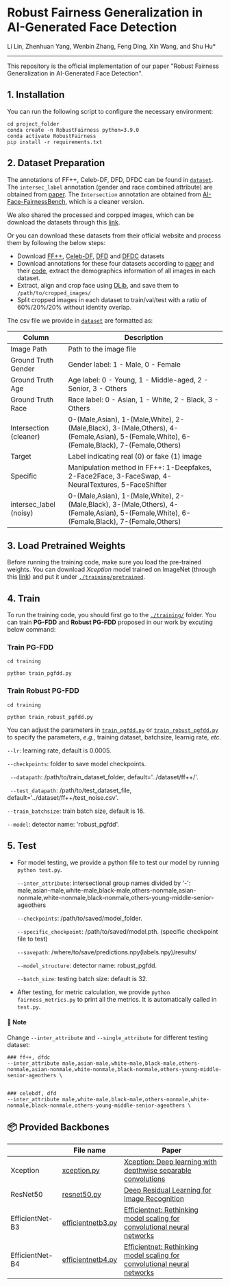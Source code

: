 # Robust Fairness Generalization in AI-Generated Face Detection

Li Lin, Zhenhuan Yang, Wenbin Zhang,  Feng Ding, Xin Wang, and Shu Hu*
_________________

This repository is the official implementation of our paper "Robust Fairness Generalization in AI-Generated Face Detection".

## 1. Installation
You can run the following script to configure the necessary environment:

```
cd project_folder
conda create -n RobustFairness python=3.9.0
conda activate RobustFairness
pip install -r requirements.txt
```

## 2. Dataset Preparation

The annotations of FF++, Celeb-DF, DFD, DFDC can be found in [`dataset`](./dataset/). The `intersec_label` annotation (gender and race combined attribute) are obtained from [paper](https://arxiv.org/pdf/2208.05845.pdf). The `Intersection` annotation are obtained from [AI-Face-FairnessBench](https://github.com/Purdue-M2/AI-Face-FairnessBench), which is a cleaner version.

We also shared the processed and corpped images, which can be download the datasets through this [link](https://purdue0-my.sharepoint.com/:f:/g/personal/lin1785_purdue_edu/EtMK0nfxMldAikDxesIo6ckBVHMME1iIV1id_ZsbM9hsqg?e=WayYoy).

Or you can download these datasets from their official website and process them by following the below steps:
- Download [FF++](https://github.com/ondyari/FaceForensics), [Celeb-DF](https://github.com/yuezunli/celeb-deepfakeforensics), [DFD](https://ai.googleblog.com/2019/09/contributing-data-to-deepfake-detection.html) and [DFDC](https://ai.facebook.com/datasets/dfdc/) datasets
- Download annotations for these four datasets according to [paper](https://arxiv.org/pdf/2208.05845.pdf) and their [code](https://github.com/pterhoer/DeepFakeAnnotations), extract the demographics information of all images in each dataset. 
- Extract, align and crop face using [DLib](https://www.jmlr.org/papers/volume10/king09a/king09a.pdf), and save them to `/path/to/cropped_images/`
- Split cropped images in each dataset to train/val/test with a ratio of 60%/20%/20% without identity overlap.

The csv file we provide in [`dataset`](./dataset/) are formatted as:
  
| Column                     | Description                                                         |
|----------------------------|---------------------------------------------------------------------|
| Image Path                 | Path to the image file                                              |
| Ground Truth Gender        | Gender label: 1 - Male, 0 - Female                                  |
| Ground Truth Age           | Age label: 0 - Young, 1 - Middle-aged, 2 - Senior, 3 - Others       |
| Ground Truth Race          | Race label: 0 - Asian, 1 - White, 2 - Black, 3 - Others             |
| Intersection (cleaner)               |  0-(Male,Asian), 1-(Male,White), 2-(Male,Black), 3-(Male,Others), 4-(Female,Asian), 5-(Female,White), 6-(Female,Black), 7-(Female,Others)|
| Target                     | Label indicating real (0) or fake (1) image                         |
| Specific                   | Manipulation method in FF++: 1-Deepfakes, 2-Face2Face, 3-FaceSwap, 4-NeuralTextures, 5-FaceShifter   |
| intersec_label (noisy)              |  0-(Male,Asian), 1-(Male,White), 2-(Male,Black), 3-(Male,Others), 4-(Female,Asian), 5-(Female,White), 6-(Female,Black), 7-(Female,Others)|

## 3. Load Pretrained Weights
Before running the training code, make sure you load the pre-trained weights. You can download *Xception* model trained on ImageNet (through this [link](http://data.lip6.fr/cadene/pretrainedmodels/xception-b5690688.pth)) and put it under [`./training/pretrained`](./training/pretrained).

## 4. Train
To run the training code, you should first go to the [`./training/`](./training/) folder. You can train  **PG-FDD** and **Robust PG-FDD** proposed in our work by excuting below command:

### Train **PG-FDD**

```
cd training

python train_pgfdd.py
```

### Train **Robust PG-FDD**
```
cd training

python train_robust_pgfdd.py
```

You can adjust the parameters in [`train_pgfdd.py`](training/train_pgfdd.py) or [`train_robust_pgfdd.py`](training/train_robust_pgfdd.py) to specify the parameters, *e.g.,* training dataset, batchsize, learnig rate, *etc*.

`--lr`: learning rate, default is 0.0005. 

`--checkpoints`: folder to save model checkpoints.

` --datapath`: /path/to/train_dataset_folder, default='../dataset/ff++/'.

` --test_datapath`: /path/to/test_dataset_file, default='../dataset/ff++/test_noise.csv'.

`--train_batchsize`: train batch size, default is 16.

`--model`: detector name: 'robust_pgfdd'.

## 5. Test
* For model testing, we provide a python file to test our model by running `python test.py`. 

	`--inter_attribute`: intersectional group names divided by '-': male,asian-male,white-male,black-male,others-nonmale,asian-nonmale,white-nonmale,black-nonmale,others-young-middle-senior-ageothers

	`--checkpoints`: /path/to/saved/model_folder.

	`--specific_checkpoint`: /path/to/saved/model.pth. (specific checkpoint file to test)

	`--savepath`: /where/to/save/predictions.npy(labels.npy)/results/ 

	`--model_structure`: detector name: robust_pgfdd.

	`--batch_size`: testing batch size: default is 32.

* After testing, for metric calculation, we provide `python fairness_metrics.py` to print all the metrics. It is automatically called in `test.py`.

#### 📝 Note
Change `--inter_attribute` and `--single_attribute` for different testing dataset:

```
### ff++, dfdc
--inter_attribute male,asian-male,white-male,black-male,others-nonmale,asian-nonmale,white-nonmale,black-nonmale,others-young-middle-senior-ageothers \


### celebdf, dfd
--inter_attribute male,white-male,black-male,others-nonmale,white-nonmale,black-nonmale,others-young-middle-senior-ageothers \

```

## 📦 Provided Backbones
|                  | File name                               | Paper                                                                                                                                                                                                                                                                                                                                                         |
|------------------|-----------------------------------------|---------------------------------------------------------------------------------------------------------------------------------------------------------------------------------------------------------------------------------------------------------------------------------------------------------------------------------------------------------------|
| Xception          | [xception.py](./training/networks/xception.py)         | [Xception: Deep learning with depthwise separable convolutions](https://openaccess.thecvf.com/content_cvpr_2017/html/Chollet_Xception_Deep_Learning_CVPR_2017_paper.html) |
| ResNet50          | [resnet50.py](training/networks/resnet50.py)       | [Deep Residual Learning for Image Recognition](https://openaccess.thecvf.com/content_cvpr_2016/html/He_Deep_Residual_Learning_CVPR_2016_paper.html)                                                                                                                                                                                                                                                                                              |
| EfficientNet-B3      | [efficientnetb3.py](./training/networks/efficientnetb3.py) | [Efficientnet: Rethinking model scaling for convolutional neural networks](http://proceedings.mlr.press/v97/tan19a.html)                                                                                                                                                                                                                  |
| EfficientNet-B4      | [efficientnetb4.py](./training/networks/efficientnetb4.py) | [Efficientnet: Rethinking model scaling for convolutional neural networks](http://proceedings.mlr.press/v97/tan19a.html) 

